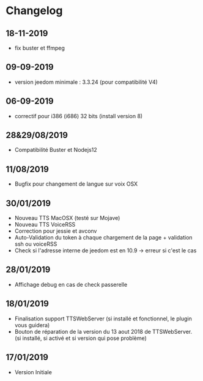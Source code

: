 
Changelog
=========

18-11-2019
-------------

* fix buster et ffmpeg

09-09-2019
-------------

* version jeedom minimale : 3.3.24 (pour compatibilité V4)

06-09-2019
-------------

* correctif pour i386 (i686) 32 bits (install version 8)

28&29/08/2019
-------------
* Compatibilité Buster et Nodejs12

11/08/2019
-------------
* Bugfix pour changement de langue sur voix OSX

30/01/2019
-------------

* Nouveau TTS MacOSX  (testé sur Mojave)
* Nouveau TTS VoiceRSS
* Correction pour jessie et avconv
* Auto-Validation du token à chaque chargement de la page + validation ssh ou voiceRSS
* Check si l'adresse interne de jeedom est en 10.9 -> erreur si c'est le cas

28/01/2019
-------------

* Affichage debug en cas de check passerelle

18/01/2019
-------------

* Finalisation support TTSWebServer (si installé et fonctionnel, le plugin vous guidera)
* Bouton de réparation de la version du 13 aout 2018 de TTSWebServer. (si installé, si activé et si version qui pose problème)


17/01/2019
-------------

* Version Initiale
